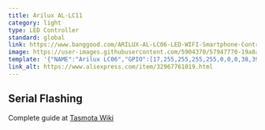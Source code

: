 ```yaml
---
title: Arilux AL-LC11
category: light
type: LED Controller
standard: global
link: https://www.banggood.com/ARILUX-AL-LC06-LED-WIFI-Smartphone-Controller-Romote-5-Channels-DC12-24V-For-RGBWW-Strip-light-p-1061476.html?cur_warehouse=CN
image: https://user-images.githubusercontent.com/5904370/57947770-19a8a180-78e0-11e9-8cd9-4a8063fd3860.png
template: '{"NAME":"Arilux LC06","GPIO":[17,255,255,255,255,0,0,0,38,39,37,255,0],"FLAG":0,"BASE":40}' 
link_alt: https://www.aliexpress.com/item/32967761019.html
---
```

## Serial Flashing
Complete guide at [Tasmota Wiki](https://github.com/arendst/Sonoff-Tasmota/wiki/MagicHome-LED-strip-controller#magichome-with-esp8285)
